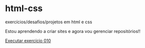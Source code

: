# html-css
 exercícios/desafios/projetos em html e css

Estou aprendendo a criar sites e agora vou gerenciar repositórios!!

<a href="https://pedrogiacciani.github.io/html-css/exercicios/ex010/index.html">Executar exercício 010</a>